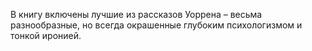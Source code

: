 <!--2016-12-18 14:27:24-->
В книгу включены лучшие из рассказов Уоррена – весьма разнообразные, но всегда окрашенные глубоким психологизмом и тонкой иронией.